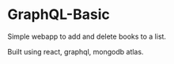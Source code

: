 # **GraphQL-Basic**

Simple webapp to add and delete books to a list.

Built using react, graphql, mongodb atlas.
